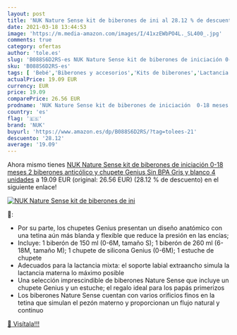 ```yaml
---
layout: post
title: 'NUK Nature Sense kit de biberones de ini al 28.12 % de descuento'
date: 2021-03-18 13:44:53
image: 'https://m.media-amazon.com/images/I/41xzEWbPO4L._SL400_.jpg'
comments: true
category: ofertas
author: 'tole.es'
slug: 'B088S6D2RS-es NUK Nature Sense kit de biberones de iniciación 0-18 meses...'
sku: 'B088S6D2RS-es'
tags: [ 'Bebé','Biberones y accesorios','Kits de biberones','Lactancia y alimentación','biberones','chupete','nuk', ]
actualPrice: 19.09 EUR
currency: EUR
price: 19.09
comparePrice: 26.56 EUR
prodname: 'NUK Nature Sense kit de biberones de iniciación  0-18 meses  2 biberones anticólico y chupete Genius  Sin BPA  Gris y blanco  4 unidades'
country: 'es'
flag: '🇪🇸'
brand: 'NUK'
buyurl: 'https://www.amazon.es/dp/B088S6D2RS/?tag=tolees-21'
descuento: '28.12'
average: '19.09'
---
```


Ahora mismo tienes [NUK Nature Sense kit de biberones de iniciación  0-18 meses  2 biberones anticólico y chupete Genius  Sin BPA  Gris y blanco  4 unidades](https://www.amazon.es/dp/B088S6D2RS/?tag=tolees-21) a 19.09 EUR (original: 26.56 EUR) (28.12 %  de descuento) en el siguiente enlace!

[![NUK Nature Sense kit de biberones de ini](https://m.media-amazon.com/images/I/41xzEWbPO4L._SL400_.jpg)](https://www.amazon.es/dp/B088S6D2RS/?tag=tolees-21)

🔎:

- Por su parte, los chupetes Genius presentan un diseño anatómico con una tetina aún más blanda y flexible que reduce la presión en las encías;
- Incluye: 1 biberón de 150 ml (0-6M, tamaño S); 1 biberón de 260 ml (6-18M, tamaño M); 1 chupete de silicona Genius (0-6M); 1 estuche de chupete
- Adecuados para la lactancia mixta: el soporte labial extraancho simula la lactancia materna lo máximo posible
- Una selección imprescindible de biberones Nature Sense que incluye un chupete Genius y un estuche; el regalo ideal para los papás primerizos
- Los biberones Nature Sense cuentan con varios orificios finos en la tetina que simulan el pezón materno y proporcionan un flujo natural y continuo

[🛒 Visítala!!!](https://www.amazon.es/dp/B088S6D2RS/?tag=tolees-21)
